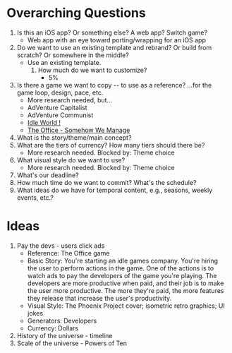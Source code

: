 # Overarching Questions

1. Is this an iOS app? Or something else? A web app? Switch game?
    - Web app with an eye toward porting/wrapping for an iOS app
1. Do we want to use an existing template and rebrand? Or build from scratch? Or somewhere in the middle?
    - Use an existing template.
        1. How much do we want to customize?
            - 5%
1. Is there a game we want to copy -- to use as a reference? ...for the game loop, design, pace, etc.
    - More research needed, but...
    - AdVenture Capitalist
    - AdVenture Communist
    - [Idle World !](https://apps.apple.com/au/app/idle-world/id1410042592)
    - [The Office - Somehow We Manage](https://www.theofficesomehowwemanagegame.com/)
1. What is the story/theme/main concept?
1. What are the tiers of currency? How many tiers should there be?
    - More research needed. Blocked by: Theme choice
1. What visual style do we want to use?
    - More research needed. Blocked by: Theme choice
1. What's our deadline?
1. How much time do we want to commit? What's the schedule?
1. What ideas do we have for temporal content, e.g., seasons, weekly events, etc.?

# Ideas

1. Pay the devs - users click ads
    - Reference: The Office game
    - Basic Story: You're starting an idle games company. You're hiring the user to perform actions in the game. One of the actions is to watch ads to pay the developers of the game you're playing. The developers are more productive when paid, and their job is to make the user more productive. The more they're paid, the more features they release that increase the user's productivity.
    - Visual Style: The Phoenix Project cover; isometric retro graphics; UI jokes
    - Generators: Developers
    - Currency: Dollars
1. History of the universe - timeline
1. Scale of the universe - Powers of Ten